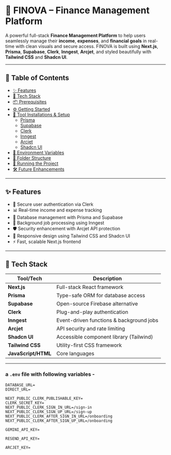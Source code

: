 # 💸 FINOVA – Finance Management Platform
A powerful full-stack **Finance Management Platform** to help users seamlessly manage their **income**, **expenses**, and **financial goals** in real-time with clean visuals and secure access. FINOVA is built using **Next.js**, **Prisma**, **Supabase**, **Clerk**, **Inngest**, **Arcjet**, and styled beautifully with **Tailwind CSS** and **Shadcn UI**.


---

## 📌 Table of Contents

- [✨ Features](#-features)
- [🧰 Tech Stack](#-tech-stack)
- [📦 Prerequisites](#-prerequisites)
- [⚙️ Getting Started](#️-getting-started)
- [🧪 Tool Installations & Setup](#-tool-installations--setup)
  - [Prisma](#1-prisma)
  - [Supabase](#2-supabase)
  - [Clerk](#3-clerk)
  - [Inngest](#4-inngest)
  - [Arcjet](#5-arcjet)
  - [Shadcn UI](#6-shadcn-ui)
- [🔐 Environment Variables](#-environment-variables)
- [📁 Folder Structure](#-folder-structure)
- [🚀 Running the Project](#-running-the-project)
- [🛠️ Future Enhancements](#️-future-enhancements)

---
## ✨ Features

- 🔐 Secure user authentication via Clerk
- 📊 Real-time income and expense tracking
- 📁 Database management with Prisma and Supabase
- 🔄 Background job processing using Inngest
- 🛡️ Security enhancement with Arcjet API protection
- 🌈 Responsive design using Tailwind CSS and Shadcn UI
- ⚡ Fast, scalable Next.js frontend

---

## 🧰 Tech Stack

| Tool/Tech     | Description                                |
|---------------|--------------------------------------------|
| **Next.js**   | Full-stack React framework                 |
| **Prisma**    | Type-safe ORM for database access          |
| **Supabase**  | Open-source Firebase alternative           |
| **Clerk**     | Plug-and-play authentication               |
| **Inngest**   | Event-driven functions & background jobs   |
| **Arcjet**    | API security and rate limiting             |
| **Shadcn UI** | Accessible component library (Tailwind)    |
| **Tailwind CSS** | Utility-first CSS framework             |
| **JavaScript/HTML** | Core languages                       |

---


###  a `.env` file with following variables -

```
DATABASE_URL=
DIRECT_URL=

NEXT_PUBLIC_CLERK_PUBLISHABLE_KEY=
CLERK_SECRET_KEY=
NEXT_PUBLIC_CLERK_SIGN_IN_URL=/sign-in
NEXT_PUBLIC_CLERK_SIGN_UP_URL=/sign-up
NEXT_PUBLIC_CLERK_AFTER_SIGN_IN_URL=/onboarding
NEXT_PUBLIC_CLERK_AFTER_SIGN_UP_URL=/onboarding

GEMINI_API_KEY=

RESEND_API_KEY=

ARCJET_KEY=
```
